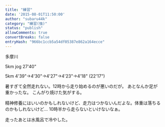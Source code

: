 ```yaml
---
title: "練習"
date: '2015-08-01T11:50:00'
author: "subaru44k"
category: "練習(強)"
status: "publish"
allowComments: true
convertBreaks: false
entryHash: "966bc1ccb5a54df05387e862a164ecce"
---
```

多摩川

5km jog
27'40"

5km
4'39"→4'30"→4'27"→4'23"→4'18"
(22'17")

暑すぎて全然走れない。12時から走り始めるのが悪いのだが。
あとなんか足が重かったな。
こんがり焼けた気がする。

精神修養にはいいのかもしれないけど、走力はつかないんだよな。体重は落ちるのかもしれないけど…
10時半から走らないといけないなぁ。

走ったあとは水風呂で冷やした。
